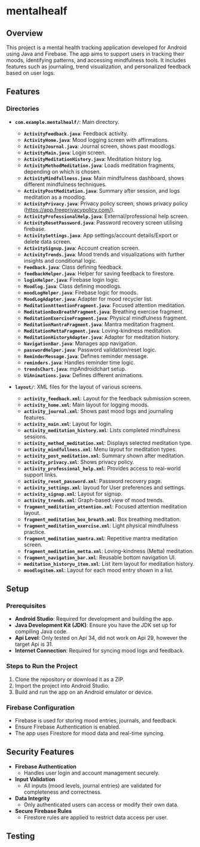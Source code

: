 # mentalhealf
## Overview
This project is a mental health tracking application developed for Android using Java and Firebase. The app aims to support users in tracking their moods, identifying patterns, and accessing mindfulness tools. It includes features such as journaling, trend visualization, and personalized feedback based on user logs.

## Features


### Directories 
- **`com.example.mentalhealf/`**: Main directory.
    - **`ActivityFeedback.java`**: Feedback activity.
    - **`ActivityHome.java`**: Mood logging screen with affirmations.
    - **`ActivityJournal.java`**: Journal screen, shows past moodlogs.
    - **`ActivityMain.java`**: Login screen.
    - **`ActivityMeditationHistory.java`**: Meditation history log.
    - **`ActivityMethodMeditation.java`**: Loads meditation fragments, depending on which is chosen.
    - **`ActivityMindfullness.java`**: Main mindfulness dashboard, shows different mindfulness techniques.
    - **`ActivityPostMeditation.java`**: Summary after session, and logs meditation as a moodlog.
    - **`ActivityPrivacy.java`**: Privacy policy screen, shows privacy policy (https://app.freeprivacypolicy.com/).
    - **`ActivityProfessionalHelp.java`**: External/professional help screen.
    - **`ActivityResetPassword.java`**: Password recovery screen utilising firebase.
    - **`ActivitySettings.java`**: App settings/account details/Export or delete data screen.
    - **`ActivitySignup.java`**: Account creation screen.
    - **`ActivityTrends.java`**: Mood trends and visualizations with further insights and conditional logic.
    - **`Feedback.java`**: Class defining feedback.
    - **`feedbackHelper.java`**: Helper for saving feedback to firestore.
    - **`loginHelper.java`**: Firebase login logic.
    - **`Moodlog.java`**: Class defining moodlogs.
    - **`moodLogHelper.java`**: Firebase logic for moods.
    - **`MoodLogAdapter.java`**: Adapter for mood recycler list.
    - **`MeditationAttentionFragment.java`**: Focused attention meditation.
    - **`MeditationBoxBreathFragment.java`**: Breathing exercise fragment.
    - **`MeditationExerciseFragment.java`**: Physical mindfulness fragment.
    - **`MeditationMantraFragment.java`**: Mantra meditation fragment.
    - **`MeditationMettaFragment.java`**: Loving-kindness meditation.
    - **`MeditationHistoryAdapter.java`**: Adapter for meditation history.
    - **`NavigationBar.java`**: Manages app navigation. 
    - **`passwordHelper.java`**: Password validation/reset logic.
    - **`ReminderMessage.java`**: Defines reminder message.
    - **`reminders.java`**: Handles reminder time logic.
    - **`trendsChart.java`**: mpAndroidchart setup.
    - **`UiAnimations.java`**: Defines different animations.
    
- **`layout/`**: XML files for the layout of various screens.
    - **`activity_feedback.xml`**: Layout for the feedback submission screen.
    - **`activity_home.xml`**: Main layout for logging moods.
    - **`activity_journal.xml`**: Shows past mood logs and journaling features.
    - **`activity_main.xml`**: Layout for login.
    - **`activity_meditation_history.xml`**: Lists completed mindfulness sessions.
    - **`activity_method_meditation.xml`**: Displays selected meditation type.
    - **`activity_mindfullness.xml`**: Menu layout for meditation types.
    - **`activity_post_meditation.xml`**: Summary shown after meditation.
    - **`activity_privacy.xml`**: Shows privacy policy.
    - **`activity_professional_help.xml`**: Provides access to real-world support links.
    - **`activity_reset_password.xml`**: Password recovery page.
    - **`activity_settings.xml`**: layoud for User preferences and settings.
    - **`activity_signup.xml`**: Layout for signup.
    - **`activity_trends.xml`**: Graph-based view of mood trends.
    - **`fragment_meditation_attention.xml`**: Focused attention meditation layout.
    - **`fragment_meditation_box_breath.xml`**: Box breathing meditation.
    - **`fragment_meditation_exercise.xml`**: Light physical mindfulness practice.
    - **`fragment_meditation_mantra.xml`**: Repetitive mantra meditation screen.
    - **`fragment_meditation_metta.xml`**: Loving-kindness (Metta) meditation.
    - **`fragment_navigation_bar.xml`**: Reusable bottom navigation UI.
    - **`meditation_historyu_item.xml`**: List item layout for meditation history.
    - **`moodlogitem.xml`**: Layout for each mood entry shown in a list. 

## Setup

### Prerequisites
- **Android Studio**: Required for development and building the app.
- **Java Development Kit (JDK)**: Ensure you have the JDK set up for compiling Java code.
- **Api Level**: Only tested on Api 34, did not work on Api 29, however the target Api is 31.
- **Internet Connection**: Required for syncing mood logs and feedback.

### Steps to Run the Project
1. Clone the repository or download it as a ZIP.
2. Import the project into Android Studio.
3. Build and run the app on an Android emulator or device.

### Firebase Configuration
- Firebase is used for storing mood entries, journals, and feedback.
- Ensure Firebase Authentication is enabled.
- The app uses Firestore for mood data and real-time syncing.

## Security Features
- **Firebase Authentication**
  - Handles user login and account management securely.
- **Input Validation**
  - All inputs (mood levels, journal entries) are validated for completeness and correctness.
- **Data Integrity**
  - Only authenticated users can access or modify their own data.
- **Secure Firebase Rules**
  - Firestore rules are applied to restrict data access per user.
 

## Testing






